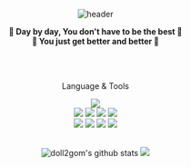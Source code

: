 <div align="center">
    
  ![header](https://capsule-render.vercel.app/api?height=240&type=waving&color=gradient&text=welcome&fontSize=80&fontAlignY=35&desc=shinhye%20Kim's%20GitHub&descSize=25&descAlignY=60&animation=twinkling)


**🌳 Day by day, You don't have to be the best 🌲**\
 **🌱   You just get better and better 🌱**

<br>
<br>

Language & Tools

<img src="https://img.shields.io/badge/Python-3766AB?style=flat-square&logo=Python&logoColor=white"/></a>\
<img src="https://img.shields.io/badge/HTML5-E34F26?style=flat&logo=HTML5&logoColor=white" />
<img src="https://img.shields.io/badge/CSS3-1572B6?style=flat-square&logo=CSS3&logoColor=white" />
<img src="https://img.shields.io/badge/MySQL-4479A1?style=flat-square&logo=MySQL&logoColor=white"/></a>
<img src="https://img.shields.io/badge/Bootstrap-7952B3?style=flat-square&logo=Bootstrap&logoColor=white" />\
<img src="https://img.shields.io/badge/GitHub-181717?style=flat-square&logo=github&logoColor=white"/></a>
<img src="https://img.shields.io/badge/Notion-white?style=flat&logo=Notion&logoColor=black"/></a>
<img src="https://img.shields.io/badge/VSCode-007ACC?style=flat&logo=Visual Studio Code&logoColor=ffffff"/></a>
<img src="https://img.shields.io/badge/Git-F05032?style=flat-square&logo=Git&logoColor=white"/></a>
<br>
<br>

![doll2gom's github stats](https://github-readme-stats.vercel.app/api?username=doll2gom&show_icons=true&theme=dracula)
<img src="https://github-readme-stats.vercel.app/api/top-langs/?username=doll2gom&layout=compact&theme=dracula" >

</div>
